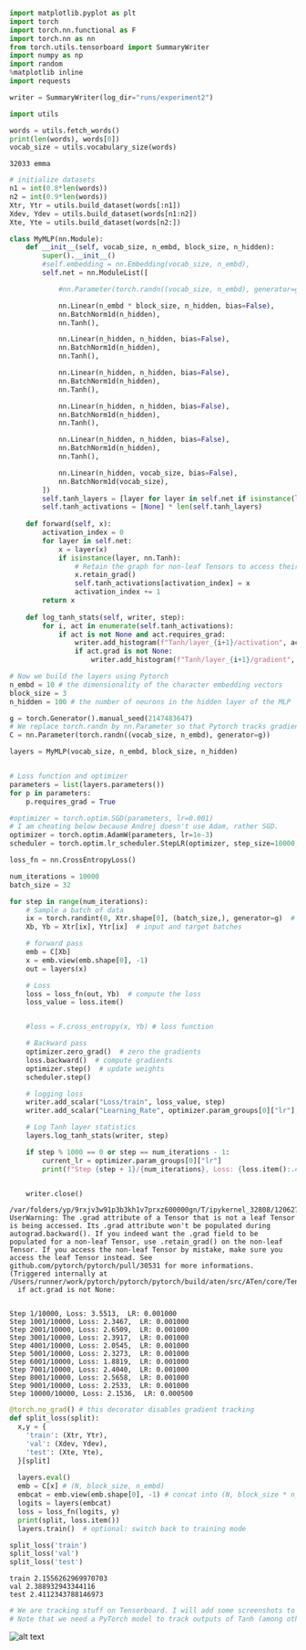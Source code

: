 ```python
import matplotlib.pyplot as plt
import torch
import torch.nn.functional as F
import torch.nn as nn
from torch.utils.tensorboard import SummaryWriter
import numpy as np
import random
%matplotlib inline
import requests
```


```python
writer = SummaryWriter(log_dir="runs/experiment2")
```


```python
import utils
```


```python
words = utils.fetch_words()
print(len(words), words[0])
vocab_size = utils.vocabulary_size(words)
```

    32033 emma



```python
# initialize datasets
n1 = int(0.8*len(words))
n2 = int(0.9*len(words))
Xtr, Ytr = utils.build_dataset(words[:n1])
Xdev, Ydev = utils.build_dataset(words[n1:n2])
Xte, Yte = utils.build_dataset(words[n2:])
```


```python
class MyMLP(nn.Module):
    def __init__(self, vocab_size, n_embd, block_size, n_hidden):
        super().__init__()
        #self.embedding = nn.Embedding(vocab_size, n_embd),
        self.net = nn.ModuleList([

            #nn.Parameter(torch.randn((vocab_size, n_embd), generator=g)),

            nn.Linear(n_embd * block_size, n_hidden, bias=False),
            nn.BatchNorm1d(n_hidden),
            nn.Tanh(),

            nn.Linear(n_hidden, n_hidden, bias=False),
            nn.BatchNorm1d(n_hidden),
            nn.Tanh(),

            nn.Linear(n_hidden, n_hidden, bias=False),
            nn.BatchNorm1d(n_hidden),
            nn.Tanh(),

            nn.Linear(n_hidden, n_hidden, bias=False),
            nn.BatchNorm1d(n_hidden),
            nn.Tanh(),

            nn.Linear(n_hidden, n_hidden, bias=False),
            nn.BatchNorm1d(n_hidden),
            nn.Tanh(),

            nn.Linear(n_hidden, vocab_size, bias=False),
            nn.BatchNorm1d(vocab_size),
        ])
        self.tanh_layers = [layer for layer in self.net if isinstance(layer, nn.Tanh)]
        self.tanh_activations = [None] * len(self.tanh_layers)
    
    def forward(self, x):
        activation_index = 0
        for layer in self.net:
            x = layer(x)
            if isinstance(layer, nn.Tanh):
                # Retain the graph for non-leaf Tensors to access their gradients
                x.retain_grad()
                self.tanh_activations[activation_index] = x
                activation_index += 1
        return x
    
    def log_tanh_stats(self, writer, step):
        for i, act in enumerate(self.tanh_activations):
            if act is not None and act.requires_grad:
                writer.add_histogram(f"Tanh/layer_{i+1}/activation", act.detach().cpu(), step)
                if act.grad is not None:
                    writer.add_histogram(f"Tanh/layer_{i+1}/gradient", act.grad.detach().cpu(), step)


```


```python
# Now we build the layers using Pytorch
n_embd = 10 # the dimensionality of the character embedding vectors
block_size = 3
n_hidden = 100 # the number of neurons in the hidden layer of the MLP

g = torch.Generator().manual_seed(2147483647)
# We replace torch.randn by nn.Parameter so that Pytorch tracks gradients automatically
C = nn.Parameter(torch.randn((vocab_size, n_embd), generator=g))

layers = MyMLP(vocab_size, n_embd, block_size, n_hidden)


# Loss function and optimizer
parameters = list(layers.parameters())
for p in parameters:
    p.requires_grad = True

#optimizer = torch.optim.SGD(parameters, lr=0.001)
# I am cheating below because Andrej doesn't use Adam, rather SGD.
optimizer = torch.optim.AdamW(parameters, lr=1e-3)
scheduler = torch.optim.lr_scheduler.StepLR(optimizer, step_size=10000, gamma=0.5)

loss_fn = nn.CrossEntropyLoss()
```


```python
num_iterations = 10000
batch_size = 32

for step in range(num_iterations):
    # Sample a batch of data
    ix = torch.randint(0, Xtr.shape[0], (batch_size,), generator=g)  # example input: indices of tokens
    Xb, Yb = Xtr[ix], Ytr[ix]  # input and target batches

    # forward pass
    emb = C[Xb]
    x = emb.view(emb.shape[0], -1)
    out = layers(x)

    # Loss
    loss = loss_fn(out, Yb)  # compute the loss
    loss_value = loss.item()


    #loss = F.cross_entropy(x, Yb) # loss function

    # Backward pass
    optimizer.zero_grad()  # zero the gradients
    loss.backward()  # compute gradients
    optimizer.step()  # update weights
    scheduler.step()

    # logging loss
    writer.add_scalar("Loss/train", loss_value, step)
    writer.add_scalar("Learning_Rate", optimizer.param_groups[0]["lr"], step)

    # Log Tanh layer statistics
    layers.log_tanh_stats(writer, step)

    if step % 1000 == 0 or step == num_iterations - 1:
        current_lr = optimizer.param_groups[0]["lr"]
        print(f"Step {step + 1}/{num_iterations}, Loss: {loss.item():.4f},  LR: {current_lr:.6f}")


    writer.close()
```

    /var/folders/yp/9rxjv3w91p3b3kh1v7prxz600000gn/T/ipykernel_32808/1206273740.py:48: UserWarning: The .grad attribute of a Tensor that is not a leaf Tensor is being accessed. Its .grad attribute won't be populated during autograd.backward(). If you indeed want the .grad field to be populated for a non-leaf Tensor, use .retain_grad() on the non-leaf Tensor. If you access the non-leaf Tensor by mistake, make sure you access the leaf Tensor instead. See github.com/pytorch/pytorch/pull/30531 for more informations. (Triggered internally at /Users/runner/work/pytorch/pytorch/pytorch/build/aten/src/ATen/core/TensorBody.h:494.)
      if act.grad is not None:


    Step 1/10000, Loss: 3.5513,  LR: 0.001000
    Step 1001/10000, Loss: 2.3467,  LR: 0.001000
    Step 2001/10000, Loss: 2.6509,  LR: 0.001000
    Step 3001/10000, Loss: 2.3917,  LR: 0.001000
    Step 4001/10000, Loss: 2.0545,  LR: 0.001000
    Step 5001/10000, Loss: 2.3273,  LR: 0.001000
    Step 6001/10000, Loss: 1.8819,  LR: 0.001000
    Step 7001/10000, Loss: 2.4040,  LR: 0.001000
    Step 8001/10000, Loss: 2.5658,  LR: 0.001000
    Step 9001/10000, Loss: 2.2533,  LR: 0.001000
    Step 10000/10000, Loss: 2.1536,  LR: 0.000500



```python
@torch.no_grad() # this decorator disables gradient tracking
def split_loss(split):
  x,y = {
    'train': (Xtr, Ytr),
    'val': (Xdev, Ydev),
    'test': (Xte, Yte),
  }[split]
  
  layers.eval() 
  emb = C[x] # (N, block_size, n_embd)
  embcat = emb.view(emb.shape[0], -1) # concat into (N, block_size * n_embd)
  logits = layers(embcat)
  loss = loss_fn(logits, y)
  print(split, loss.item())  
  layers.train()  # optional: switch back to training mode

split_loss('train')
split_loss('val')
split_loss('test')
```

    train 2.1556262969970703
    val 2.388932943344116
    test 2.4112343788146973



```python
# We are tracking stuff on Tensorboard. I will add some screenshots to the Markdown file later for a blog post.
# Note that we need a PyTorch model to track outputs of Tanh (among other things).
```

![alt text](https://postimg.cc/H840z8b3 "Title")


```python

```
